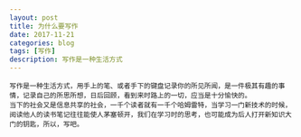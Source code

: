 ```yaml
---
layout: post
title: 为什么要写作
date: 2017-11-21
categories: blog
tags: [写作]
description: 写作是一种生活方式
---
```

    写作是一种生活方式，用手上的笔、或者手下的键盘记录你的所见所闻，是一件极其有趣的事情，记录自己的所思所想，日后回顾，看到来时路上的一切，应当是十分愉快的。
    当下的社会又是信息共享的社会，一千个读者就有一千个哈姆雷特，当学习一门新技术的时候，阅读他人的读书笔记往往能使人茅塞顿开，我们在学习时的思考，也可能成为后人打开新知识大门的钥匙，所以，写吧。




